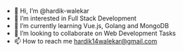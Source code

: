 - 👋 Hi, I’m @hardik-walekar
- 👀 I’m interested in Full Stack Development
- 🌱 I’m currently learning Vue.js, Golang and MongoDB
- 💞️ I’m looking to collaborate on Web Development Tasks
- 📫 How to reach me hardik14walekar@gmail.com

<!---
hardik-walekar/hardik-walekar is a ✨ special ✨ repository because its `README.md` (this file) appears on your GitHub profile.
You can click the Preview link to take a look at your changes.
--->
